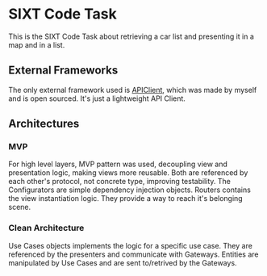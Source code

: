 # SIXT Code Task
This is the SIXT Code Task about retrieving a car list and presenting it in a map and in a list.

## External Frameworks
The only external framework used is [APIClient](https://github.com/diegotl/APIClient), which was made by myself and is open sourced. It's just a lightweight API Client.

## Architectures
### MVP
For high level layers, MVP pattern was used, decoupling view and presentation logic, making views more reusable. Both are referenced by each other's protocol, not concrete type, improving testability.
The Configurators are simple dependency injection objects.
Routers contains the view instantiation logic. They provide a way to reach it's belonging scene.

### Clean Architecture
Use Cases objects implements the logic for a specific use case. They are referenced by the presenters and communicate with Gateways. Entities are manipulated by Use Cases and are sent to/retrived by the Gateways.
